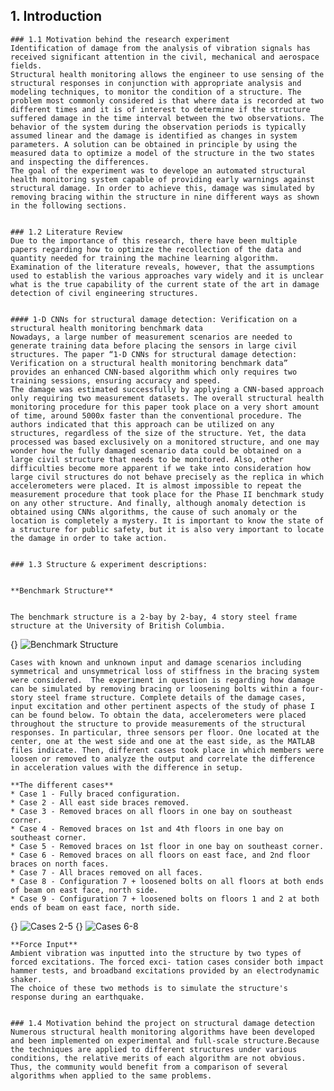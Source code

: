 ## 1. Introduction
	

	### 1.1 Motivation behind the research experiment
	Identification of damage from the analysis of vibration signals has received significant attention in the civil, mechanical and aerospace fields.
	Structural health monitoring allows the engineer to use sensing of the structural responses in conjunction with appropriate analysis and modeling techniques, to monitor the condition of a structure. The problem most commonly considered is that where data is recorded at two different times and it is of interest to determine if the structure suffered damage in the time interval between the two observations. The behavior of the system during the observation periods is typically assumed linear and the damage is identified as changes in system parameters. A solution can be obtained in principle by using the measured data to optimize a model of the structure in the two states and inspecting the differences. 
	The goal of the experiment was to develope an automated structural health monitoring system capable of providing early warnings against structural damage. In order to achieve this, damage was simulated by removing bracing within the structure in nine different ways as shown in the following sections.
	

	### 1.2 Literature Review
	Due to the importance of this research, there have been multiple papers regarding how to optimize the recollection of the data and quantity needed for training the machine learning algorithm. Examination of the literature reveals, however, that the assumptions used to establish the various approaches vary widely and it is unclear what is the true capability of the current state of the art in damage detection of civil engineering structures. 
	

	#### 1-D CNNs for structural damage detection: Verification on a structural health monitoring benchmark data
	Nowadays, a large number of measurement scenarios are needed to generate training data before placing the sensors in large civil structures. The paper “1-D CNNs for structural damage detection: Verification on a structural health monitoring benchmark data” provides an enhanced CNN-based algorithm which only requires two training sessions, ensuring accuracy and speed. 
	The damage was estimated successfully by applying a CNN-based approach only requiring two measurement datasets. The overall structural health monitoring procedure for this paper took place on a very short amount of time, around 5000x faster than the conventional procedure. The authors indicated that this approach can be utilized on any structures, regardless of the size of the structure. Yet, the data processed was based exclusively on a monitored structure, and one may wonder how the fully damaged scenario data could be obtained on a large civil structure that needs to be monitored. Also, other difficulties become more apparent if we take into consideration how large civil structures do not behave precisely as the replica in which accelerometers were placed. It is almost impossible to repeat the measurement procedure that took place for the Phase II benchmark study on any other structure. And finally, although anomaly detection is obtained using CNNs algorithms, the cause of such anomaly or the location is completely a mystery. It is important to know the state of a structure for public safety, but it is also very important to locate the damage in order to take action. 
	

	### 1.3 Structure & experiment descriptions:
	

	**Benchmark Structure**
	

	The benchmark structure is a 2-bay by 2-bay, 4 story steel frame structure at the University of British Columbia.
{}
	![Benchmark Structure](https://user-images.githubusercontent.com/70341379/101190186-a67b9300-361d-11eb-9e32-c02c4f9f7f1d.jpg)
	

	Cases with known and unknown input and damage scenarios including symmetrical and unsymmetrical loss of stiffness in the bracing system were considered.  The experiment in question is regarding how damage can be simulated by removing bracing or loosening bolts within a four-story steel frame structure. Complete details of the damage cases, input excitation and other pertinent aspects of the study of phase I can be found below. To obtain the data, accelerometers were placed throughout the structure to provide measurements of the structural responses. In particular, three sensors per floor. One located at the center, one at the west side and one at the east side, as the MATLAB files indicate. Then, different cases took place in which members were loosen or removed to analyze the output and correlate the difference in acceleration values with the difference in setup.
	 
	**The different cases**
	* Case 1 - Fully braced configuration.
	* Case 2 - All east side braces removed.
	* Case 3 - Removed braces on all floors in one bay on southeast corner.
	* Case 4 - Removed braces on 1st and 4th floors in one bay on southeast corner.
	* Case 5 - Removed braces on 1st floor in one bay on southeast corner.
	* Case 6 - Removed braces on all floors on east face, and 2nd floor braces on north faces.
	* Case 7 - All braces removed on all faces.
	* Case 8 - Configuration 7 + loosened bolts on all floors at both ends of beam on east face, north side.
	* Case 9 - Configuration 7 + loosened bolts on floors 1 and 2 at both ends of beam on east face, north side.
	
{}
	![Cases 2-5](https://user-images.githubusercontent.com/70341379/101189829-2c4b0e80-361d-11eb-96e2-8e98132a2b00.jpg)
{}
	![Cases 6-8](https://user-images.githubusercontent.com/70341379/101189649-f148db00-361c-11eb-81b5-def4fe407798.jpg)
	

	**Force Input**
	Ambient vibration was inputted into the structure by two types of forced excitations. The forced exci- tation cases consider both impact hammer tests, and broadband excitations provided by an electrodynamic shaker. 
	The choice of these two methods is to simulate the structure's response during an earthquake.
	

	### 1.4 Motivation behind the project on structural damage detection
	Numerous structural health monitoring algorithms have been developed and been implemented on experimental and full-scale structure.Because the techniques are applied to different structures under various conditions, the relative merits of each algorithm are not obvious. Thus, the community would benefit from a comparison of several algorithms when applied to the same problems.


